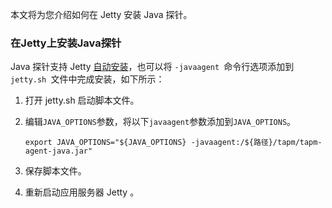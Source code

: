 本文将为您介绍如何在 Jetty 安装 Java 探针。

### 在Jetty上安装Java探针

 Java 探针支持 Jetty [自动安装](self_install.html)，也可以将 `-javaagent `命令行选项添加到 `jetty.sh `文件中完成安装，如下所示：

1. 打开 jetty.sh 启动脚本文件。

2. 编辑`JAVA_OPTIONS`参数，将以下`javaagent`参数添加到`JAVA_OPTIONS`。

   ```shell
   export JAVA_OPTIONS="${JAVA_OPTIONS} -javaagent:/${路径}/tapm/tapm-agent-java.jar"
   ```

3. 保存脚本文件。

4. 重新启动应用服务器 Jetty 。

